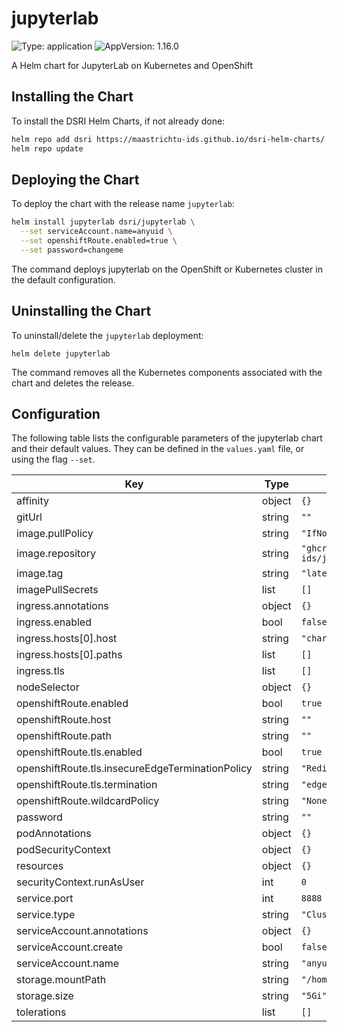 # jupyterlab

![Type: application](https://img.shields.io/badge/Type-application-informational?style=flat-square)  ![AppVersion: 1.16.0](https://img.shields.io/badge/AppVersion-1.16.0-informational?style=flat-square)

A Helm chart for JupyterLab on Kubernetes and OpenShift

## Installing the Chart

To install the DSRI Helm Charts, if not already done:

```bash
helm repo add dsri https://maastrichtu-ids.github.io/dsri-helm-charts/
helm repo update
```

## Deploying the Chart

To deploy the chart with the release name `jupyterlab`:

```bash
helm install jupyterlab dsri/jupyterlab \
  --set serviceAccount.name=anyuid \
  --set openshiftRoute.enabled=true \
  --set password=changeme
```

The command deploys jupyterlab on the OpenShift or Kubernetes cluster in the default configuration.

## Uninstalling the Chart

To uninstall/delete the `jupyterlab` deployment:

```
helm delete jupyterlab
```

The command removes all the Kubernetes components associated with the chart and deletes the release.

## Configuration

The following table lists the configurable parameters of the jupyterlab chart and their default values. They can be defined in the `values.yaml` file, or using the flag `--set`.

| Key | Type | Default | Description |
|-----|------|---------|-------------|
| affinity | object | `{}` |  |
| gitUrl | string | `""` |  |
| image.pullPolicy | string | `"IfNotPresent"` |  |
| image.repository | string | `"ghcr.io/maastrichtu-ids/jupyterlab"` |  |
| image.tag | string | `"latest"` |  |
| imagePullSecrets | list | `[]` |  |
| ingress.annotations | object | `{}` |  |
| ingress.enabled | bool | `false` |  |
| ingress.hosts[0].host | string | `"chart-example.local"` |  |
| ingress.hosts[0].paths | list | `[]` |  |
| ingress.tls | list | `[]` |  |
| nodeSelector | object | `{}` |  |
| openshiftRoute.enabled | bool | `true` |  |
| openshiftRoute.host | string | `""` |  |
| openshiftRoute.path | string | `""` |  |
| openshiftRoute.tls.enabled | bool | `true` |  |
| openshiftRoute.tls.insecureEdgeTerminationPolicy | string | `"Redirect"` |  |
| openshiftRoute.tls.termination | string | `"edge"` |  |
| openshiftRoute.wildcardPolicy | string | `"None"` |  |
| password | string | `""` |  |
| podAnnotations | object | `{}` |  |
| podSecurityContext | object | `{}` |  |
| resources | object | `{}` |  |
| securityContext.runAsUser | int | `0` |  |
| service.port | int | `8888` |  |
| service.type | string | `"ClusterIP"` |  |
| serviceAccount.annotations | object | `{}` |  |
| serviceAccount.create | bool | `false` |  |
| serviceAccount.name | string | `"anyuid"` |  |
| storage.mountPath | string | `"/home/jovyan/work"` |  |
| storage.size | string | `"5Gi"` |  |
| tolerations | list | `[]` |  |